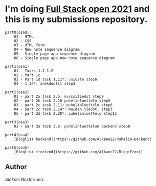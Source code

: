 # I'm doing [Full Stack open 2021](https://fullstackopen.com/) and this is my submissions repository.

```
part0(osa0):
    01 - HTML
    02 - CSS
    03 - HTML form
    04 - New note sequence diagram
    05 - Single page app sequence diagram
    06 - Single page app new note sequence diagram

part1(osa1)
    01 - Tasks 1.1-1.2
    02 - Part 1c
    03 - Part 1d task 1.11*: unicafe step6
    04 - 1.14*: anekdootit step3

part2(osa2)
    01 - part 2a task 2.5: kurssitiedot step9
    02 - part 2b task 2.10 puhelinluettelo step5
    03 - part 2c task 2.11: puhelinluettelo step6
    04 - part 2c task 2.14*: maiden tiedot, step3
    05 - part 2d task 2.20*: puhelinluettelo step12

part3(osa3)
    01 - part 3a task 3.6: puhelinluettelon backend step8

part4(osa4)
    [Bloglist backend](https://github.com/Alkane22/Puhelin-Backend)  

part5(osa5)
    [Bloglist frontend](https://github.com/Alkane22/BlogiFront) 
```

## Author
###### Aleksei Nesterinen.
